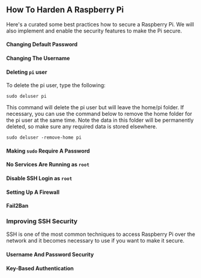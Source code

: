 ## How To Harden A Raspberry Pi

Here's a curated  some best practices how to secure a Raspberry Pi. We will also implement and enable the security features to make the Pi secure.

#### Changing Default Password

#### Changing The Username

#### Deleting `pi` user

To delete the pi user, type the following:
```
sudo deluser pi
```
This command will delete the pi user but will leave the home/pi folder. If necessary, you can use the command below to remove the home folder for the pi user at the same time. Note the data in this folder will be permanently deleted, so make sure any required data is stored elsewhere.
```
sudo deluser -remove-home pi
```
#### Making `sudo` Require A Password

#### No Services Are Running as `root`

#### Disable SSH Login as `root`

#### Setting Up A Firewall

#### Fail2Ban

### Improving SSH Security

SSH is one of the most common techniques to access Raspberry Pi over the network and it becomes necessary to use if you want to make it secure.

#### Username And Password Security

#### Key-Based Authentication
